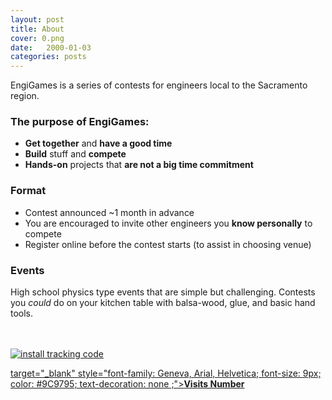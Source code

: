 ```yaml
---
layout: post
title: About
cover: 0.png
date:   2000-01-03
categories: posts
---
```


EngiGames is a series of contests for engineers local to the Sacramento region.

### The purpose of EngiGames:

 - **Get together** and **have a good time**
 - **Build** stuff and **compete**
 - **Hands-on** projects that **are not a big time commitment**

### Format

 - Contest announced ~1 month in advance
 - You are encouraged to invite other engineers you **know personally** to compete
 - Register online before the contest starts (to assist in choosing venue)

### Events

High school physics type events that are simple but challenging. Contests you *could* do on your kitchen table with balsa-wood, glue, and basic hand tools.

<br><br>
<a href="http://www.hitwebcounter.com/freecounterfeatures.php" target="_blank">
<img src="http://hitwebcounter.com/counter/counter.php?page=6037518&style=0008&nbdigits=4&type=ip&initCount=0" title="install tracking code" Alt="install tracking code"   border="0" >
</a><br/>
<!-- hitwebcounter.com --><a href="http://www.hitwebcounter.com/countersiteservices.php" title="Visits Number" 
target="_blank" style="font-family: Geneva, Arial, Helvetica; 
font-size: 9px; color: #9C9795; text-decoration: none ;"><strong>Visits Number</strong>
</a>   
